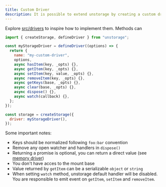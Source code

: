 ```yaml
---
title: Custom Driver
description: It is possible to extend unstorage by creating a custom driver.
---
```


Explore [src/drivers](https://github.com/unjs/unstorage/tree/main/src/drivers) to inspire how to implement them. Methods can

```js
import { createStorage, defineDriver } from "unstorage";

const myStorageDriver = defineDriver((options) => {
  return {
    name: "my-custom-driver",
    options,
    async hasItem(key, _opts) {},
    async getItem(key, _opts) {},
    async setItem(key, value, _opts) {},
    async removeItem(key, _opts) {},
    async getKeys(base, _opts) {},
    async clear(base, _opts) {},
    async dispose() {},
    async watch(callback) {},
  };
});

const storage = createStorage({
  driver: myStorageDriver(),
});
```

Some important notes:

- Keys should be normalized following `foo:bar` convention
- Remove any open watcher and handlers in `dispose()`
- Returning a promise is optional, you can return a direct value (see [memory driver](https://github.com/unjs/unstorage/blob/main/src/drivers/memory.ts))
- You don't have acces to the mount base
- Value returned by `getItem` can be a serializable `object` or `string`
- When setting `watch` method, unstorage default handler will be disabled. You are responsible to emit event on `getItem`, `setItem` and `removeItem`.
